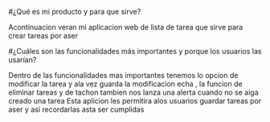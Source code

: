 #¿Qué es mi producto y para que sirve?

Acontinuacion veran mi aplicacion web de lista de tarea que sirve para crear tareas por aser

#¿Cuáles son las funcionalidades más importantes y porque los usuarios las usarían?

Dentro de las funcionalidades mas importantes tenemos lo opcion de modificar la tarea y ala vez guarda la  modificacion echa , la funcion de eliminar tareas y de tachon    tambien nos lanza una alerta cuando no se aiga creado una tarea 
Esta aplicion les permitira alos usuarios guardar  tareas por aser y asi recordarlas asta ser cumplidas 